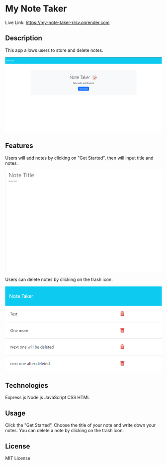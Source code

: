 # My Note Taker
Live Link:
https://my-note-taker-rrsv.onrender.com

## Description

This app allows users to store and delete notes.

![Homepage](./assets/images/home.png)

## Features

Users will add notes by clicking on "Get Started", then will input title and notes.

![Notes](./assets/images/notes.png)


Users can delete notes by clicking on the trash icon.

![Delete](./assets/images/delete.png)

## Technologies

Express.js
Node.js
JavaScript
CSS
HTML

## Usage

Click the "Get Started",
Choose the title of your note and write down your notes.
You can delete a note by clicking on the trash icon.

## License

MIT License